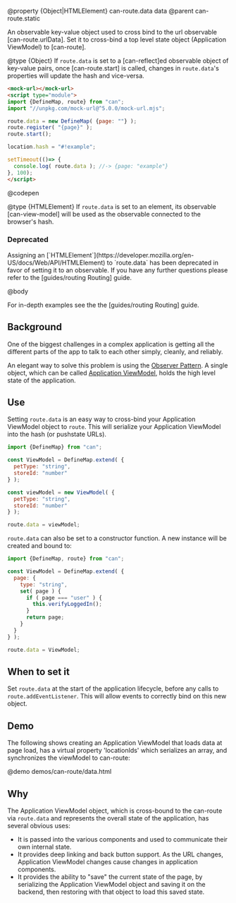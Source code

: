 @property {Object|HTMLElement} can-route.data data
@parent can-route.static

An observable key-value object used to cross bind to the url observable [can-route.urlData]. Set it to cross-bind a top level state object (Application ViewModel) to [can-route].

@type {Object} If `route.data` is set to a [can-reflect]ed observable object of
key-value pairs, once [can-route.start] is called, changes in `route.data`'s
properties will update the hash and vice-versa.

  ```html
  <mock-url></mock-url>
  <script type="module">
  import {DefineMap, route} from "can";
  import "//unpkg.com/mock-url@^5.0.0/mock-url.mjs";

  route.data = new DefineMap( {page: ""} );
  route.register( "{page}" );
  route.start();

  location.hash = "#!example";

  setTimeout(()=> {
    console.log( route.data ); //-> {page: "example"}
  }, 100);
  </script>
  ```
  @codepen


@type {HTMLElement} If `route.data` is set to an element, its
observable [can-view-model] will be used as the observable connected
to the browser's hash.

  <section class="warnings">
    <div class="deprecated warning">
    <h3>Deprecated</h3>
    <div class="signature-wrapper">
    <p>Assigning an [`HTMLElement`](https://developer.mozilla.org/en-US/docs/Web/API/HTMLElement) to `route.data` has been deprecated in favor of setting it to an observable. If you have any further questions please refer to the [guides/routing Routing] guide.
    </div>
    </div>
  </section>

@body

For in-depth examples see the the [guides/routing Routing] guide.

## Background

One of the biggest challenges in a complex application is getting all the different parts of the app to talk to each other simply, cleanly, and reliably.

An elegant way to solve this problem is using the [Observer Pattern](http://en.wikipedia.org/wiki/Observer_pattern). A single object, which can be called [Application ViewModel](https://www.youtube.com/watch?v=LrzK4exG5Ss), holds the high level state of the application.

## Use

Setting `route.data` is an easy way to cross-bind your Application ViewModel object to `route`. This will serialize your Application ViewModel into the hash (or pushstate URLs).

```js
import {DefineMap} from "can";

const ViewModel = DefineMap.extend( {
  petType: "string",
  storeId: "number"
} );

const viewModel = new ViewModel( {
  petType: "string",
  storeId: "number"
} );

route.data = viewModel;
```

`route.data` can also be set to a constructor function. A new instance will be created and bound to:

```js
import {DefineMap, route} from "can";

const ViewModel = DefineMap.extend( {
  page: {
    type: "string",
    set( page ) {
      if ( page === "user" ) {
        this.verifyLoggedIn();
      }
      return page;
    }
  }
} );

route.data = ViewModel;
```

## When to set it

Set `route.data` at the  start of the application lifecycle, before any calls to `route.addEventListener`. This will allow events to correctly bind on this new object.

## Demo

The following shows creating an Application ViewModel that loads data at page load, has a virtual property 'locationIds' which serializes an array, and synchronizes the viewModel to can-route:

@demo demos/can-route/data.html

## Why

The Application ViewModel object, which is cross-bound to the can-route via `route.data` and represents the overall state of the application, has several obvious uses:

* It is passed into the various components and used to communicate their own internal state.
* It provides deep linking and back button support. As the URL changes, Application ViewModel changes cause changes in application components.
* It provides the ability to "save" the current state of the page, by serializing the Application ViewModel object and saving it on the backend, then restoring with that object to load this saved state.
